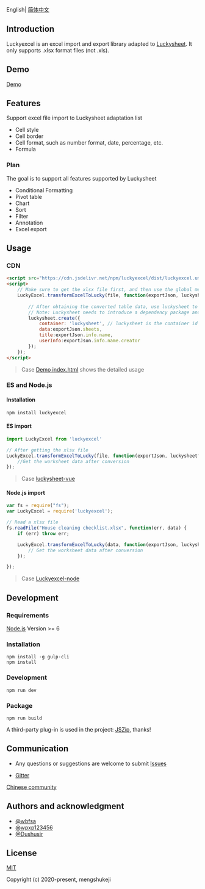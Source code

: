 English| [简体中文](./README-zh.md)

## Introduction
Luckyexcel is an excel import and export library adapted to [Luckysheet](https://github.com/mengshukeji/Luckysheet). It only supports .xlsx format files (not .xls).

## Demo
[Demo](https://mengshukeji.github.io/LuckyexcelDemo/)

## Features
Support excel file import to Luckysheet adaptation list

- Cell style
- Cell border
- Cell format, such as number format, date, percentage, etc.
- Formula

### Plan
The goal is to support all features supported by Luckysheet

- Conditional Formatting
- Pivot table
- Chart
- Sort
- Filter
- Annotation
- Excel export

## Usage

### CDN
```html
<script src="https://cdn.jsdelivr.net/npm/luckyexcel/dist/luckyexcel.umd.js"></script>
<script>
    // Make sure to get the xlsx file first, and then use the global method window.LuckyExcel to convert
    LuckyExcel.transformExcelToLucky(file, function(exportJson, luckysheetfile){
        
        // After obtaining the converted table data, use luckysheet to initialize or update the existing luckysheet workbook
        // Note: Luckysheet needs to introduce a dependency package and initialize the table container before it can be used
        luckysheet.create({
            container: 'luckysheet', // luckysheet is the container id
            data:exportJson.sheets,
            title:exportJson.info.name,
            userInfo:exportJson.info.name.creator
        });
    });
</script>
```
> Case [Demo index.html](./src/index.html) shows the detailed usage

### ES and Node.js

#### Installation
```shell
npm install luckyexcel
```

#### ES import
```js
import LuckyExcel from 'luckyexcel'

// After getting the xlsx file
LuckyExcel.transformExcelToLucky(file, function(exportJson, luckysheetfile){
    //Get the worksheet data after conversion
});
```
> Case [luckysheet-vue](https://github.com/mengshukeji/luckysheet-vue)

#### Node.js import
```js
var fs = require("fs");
var LuckyExcel = require('luckyexcel');

// Read a xlsx file
fs.readFile("House cleaning checklist.xlsx", function(err, data) {
    if (err) throw err;

    LuckyExcel.transformExcelToLucky(data, function(exportJson, luckysheetfile){
        // Get the worksheet data after conversion
    });

});
```
> Case [Luckyexcel-node](https://github.com/mengshukeji/Luckyexcel-node)

## Development

### Requirements
[Node.js](https://nodejs.org/en/) Version >= 6 

### Installation
```
npm install -g gulp-cli
npm install
```
### Development
```
npm run dev
```
### Package
```
npm run build
```

A third-party plug-in is used in the project: [JSZip](https://github.com/Stuk/jszip), thanks!

## Communication

- Any questions or suggestions are welcome to submit [Issues](https://github.com/mengshukeji/Luckyexcel/issues/)

- [Gitter](https://gitter.im/mengshukeji/Luckysheet)

[Chinese community](./README-zh.md)

## Authors and acknowledgment
- [@wbfsa](https://github.com/wbfsa)
- [@wpxp123456](https://github.com/wpxp123456)
- [@Dushusir](https://github.com/Dushusir)

## License
[MIT](http://opensource.org/licenses/MIT)

Copyright (c) 2020-present, mengshukeji

